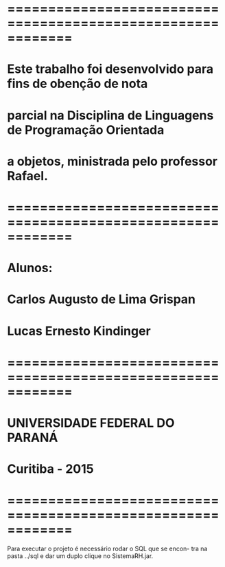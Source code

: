 # ============================================================ #
# Este trabalho foi desenvolvido para fins de obenção de nota  #
# parcial na Disciplina de Linguagens de Programação Orientada #
# a objetos, ministrada pelo professor Rafael.                 #
# ============================================================ #
# Alunos:                                                      #
#	Carlos Augusto de Lima Grispan                             #
#	Lucas Ernesto Kindinger 			                       #
# ============================================================ #
#              UNIVERSIDADE FEDERAL DO PARANÁ                  #
#                     Curitiba - 2015                          #
# ============================================================ #


Para executar o projeto é necessário rodar o SQL que se encon-
tra na pasta ../sql e dar um duplo clique no SistemaRH.jar. 
